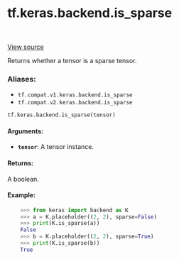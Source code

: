 <div itemscope itemtype="http://developers.google.com/ReferenceObject">
<meta itemprop="name" content="tf.keras.backend.is_sparse" />
<meta itemprop="path" content="Stable" />
</div>

# tf.keras.backend.is_sparse

<!-- Insert buttons -->

<table class="tfo-notebook-buttons tfo-api" align="left">
</table>

<a target="_blank" href="/code/stable/tensorflow/python/keras/backend.py">View source</a>



<!-- Start diff -->
Returns whether a tensor is a sparse tensor.

### Aliases:

* `tf.compat.v1.keras.backend.is_sparse`
* `tf.compat.v2.keras.backend.is_sparse`


``` python
tf.keras.backend.is_sparse(tensor)
```



<!-- Placeholder for "Used in" -->


#### Arguments:


* <b>`tensor`</b>: A tensor instance.


#### Returns:

A boolean.



#### Example:


```python
    >>> from keras import backend as K
    >>> a = K.placeholder((2, 2), sparse=False)
    >>> print(K.is_sparse(a))
    False
    >>> b = K.placeholder((2, 2), sparse=True)
    >>> print(K.is_sparse(b))
    True
```